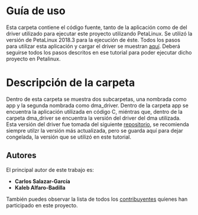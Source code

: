 # Guía de uso

Esta carpeta contiene el código fuente, tanto de la aplicación como de del driver utilizado para ejecutar este proyecto utilizando PetaLinux. Se utilizó la versión de PetaLinux 2018.3 para la ejecución de éste. Todos los pasos para utilizar esta aplicación y cargar el driver se muestran [aquí](https://github.com/cadriansalazarg/InterfacesZynq/wiki/Utilizaci%C3%B3n-del-driver-del-DMA-usando-PetaLinux-en-C). Deberá seguirse todos los pasos descritos en ese tutorial para poder ejecutar dicho proyecto en Petalinux.

# Descripción de la carpeta

Dentro de esta carpeta se muestra dos subcarpetas, una nombrada como app y la segunda nombrada como dma_driver. Dentro de la carpeta app se encuentra la aplicación utilizada en código C, miéntras que, dentro de la carpeta dma_driver se encuentra la versión del driver del dma utilizada. Esta versión del driver fue tomada del siguiente [repositorio](https://github.com/ikwzm/udmabuf), se recomienda siempre utilzr la versión más actualizada, pero se guarda aquí para dejar congelada, la versión que se utilizó en este tutorial.


## Autores

El principal autor de este trabajo es:

* **Carlos Salazar-García** 
* **Kaleb Alfaro-Badilla** 

También puedes observar la lista de todos los [contribuyentes](https://github.com/cadriansalazarg/InterfacesZynq/contributors) quíenes han participado en este proyecto. 
